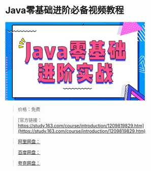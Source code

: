 # Java零基础进阶必备视频教程

![img](../../../assets/study163/free/96097c0d9e634328be7ef6fa690f2da9.jpg)

> 价格：免费

> [官方链接：https://study.163.com/course/introduction/1209819829.htm](https://study.163.com/course/introduction/1209819829.htm)

> [阿里网盘：]()

> [百度网盘：]()

> [夸克网盘：]()
